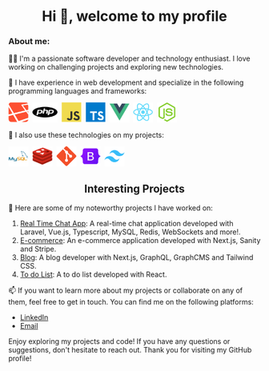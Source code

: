 
# <div align="center">Hi 👋,  welcome to my profile</div>
<h3>About me:</h3>

👨‍💻 I'm a passionate software developer and technology enthusiast. I love working on challenging projects and exploring new technologies.

🔨 I have experience in web development and specialize in the following programming languages and frameworks:

<div>
  <img src="https://github.com/devicons/devicon/blob/master/icons/laravel/laravel-plain.svg" title="Laravel" alt="Laravel" width="40" height="40"/>&nbsp;
  <img src="https://github.com/devicons/devicon/blob/master/icons/php/php-plain.svg" title="PHP" alt="PHP" width="50" height="40"/>&nbsp;
  <img src="https://github.com/devicons/devicon/blob/master/icons/javascript/javascript-original.svg" title="JavaScript" alt="JavaScript" width="40" height="40"/>&nbsp; 
  <img src="https://github.com/devicons/devicon/blob/master/icons/typescript/typescript-plain.svg" title="Typescript" alt="Typescript" width="40" height="40"/>&nbsp;
  <img src="https://github.com/devicons/devicon/blob/master/icons/vuejs/vuejs-original.svg" title="Vue" alt="Vue" width="40" height="40"/>&nbsp;
  <img src="https://github.com/devicons/devicon/blob/master/icons/react/react-original.svg" title="React" alt="React" width="40" height="40"/>&nbsp;
  <img src="https://github.com/devicons/devicon/blob/master/icons/nodejs/nodejs-plain.svg" title="Node" alt="Node" width="40" height="40"/>&nbsp;
</div>


🚀 I also use these technologies on my projects:
<div>
  <img src="https://github.com/devicons/devicon/blob/master/icons/mysql/mysql-original-wordmark.svg" alt="MySQL" title=""witdth="40" height="40" />&nbsp;
  <img src="https://github.com/devicons/devicon/blob/master/icons/redis/redis-original.svg" alt="Redis" title="Redis" witdth="40" height="40" />&nbsp;
  <img src="https://github.com/devicons/devicon/blob/master/icons/git/git-original.svg" alt="Git" title="Git" witdth="40" height="40" />&nbsp;
  <img src="https://github.com/devicons/devicon/blob/master/icons/bootstrap/bootstrap-original.svg" alt="Bootstrap" title="Bootstrap" witdth="40" height="40" />&nbsp;
  <img src="https://github.com/devicons/devicon/blob/master/icons/tailwindcss/tailwindcss-plain.svg" alt="Tailwind" title="Tailwind" witdth="40" height="40" />&nbsp;
</div>

## <div align="center">Interesting Projects</div>
📝 Here are some of my noteworthy projects I have worked on:

1. [Real Time Chat App](https://github.com/JeimarD/laravel-chatapp): A real-time chat application developed with Laravel, Vue.js, Typescript, MySQL, Redis, WebSockets and more!.
2. [E-commerce](https://github.com/JeimarD/JeiDB-Store/): An e-commerce application developed with Next.js, Sanity and Stripe.
3. [Blog](https://github.com/JeimarD/JeiDBlog): A blog developer with Next.js, GraphQL, GraphCMS and Tailwind CSS.
4. [To do List](https://github.com/JeimarD/ToDoList): A to do list developed with React.

📫 If you want to learn more about my projects or collaborate on any of them, feel free to get in touch. You can find me on the following platforms:

- [LinkedIn](https://www.linkedin.com/in/jeimardiazb/)
- [Email](jeimardiazbello@gmail.com)

Enjoy exploring my projects and code! If you have any questions or suggestions, don't hesitate to reach out. Thank you for visiting my GitHub profile!

